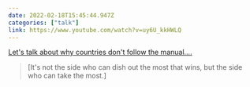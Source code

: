 ```yaml
---
date: 2022-02-18T15:45:44.947Z
categories: ["talk"]
link: https://www.youtube.com/watch?v=uy6U_kkHWLQ
---
```

[Let's talk about why countries don't follow the manual....](https://www.youtube.com/watch?v=uy6U_kkHWLQ)

> [It's not the side who can dish out the most that wins, but the side who can take the most.]
